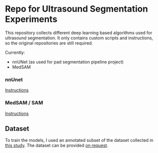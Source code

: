 # Repo for Ultrasound Segmentation Experiments

This repository collects different deep learning based algorithms used for ultrasound segmentation. It only contains custom scripts and instructions, so the original repositories are still required.

Currently:
- nnUNet (as used for pad segmentation pipeline project)
- MedSAM

### nnUnet

[Instructions](nnUNet/README.md)

### MedSAM / SAM

[Instructions](MedSAM/README.md)


## Dataset

To train the models, I used an annotated subset of the dataset collected in [this study](https://doi.org/10.1101/2023.10.19.23297246). The dataset can be provided [on request](mailto:moritz.schillinger@fau.de).

